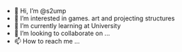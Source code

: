 - 👋 Hi, I’m @s2ump
- 👀 I’m interested in games. art and projecting structures
- 🌱 I’m currently learning at University
- 💞️ I’m looking to collaborate on ...
- 📫 How to reach me ...

<!---
s2ump/s2ump is a ✨ special ✨ repository because its `README.md` (this file) appears on your GitHub profile.
You can click the Preview link to take a look at your changes.
--->
